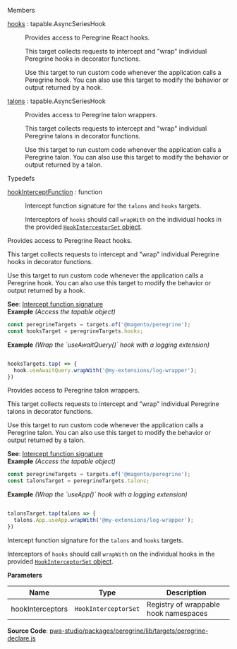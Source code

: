 
Members

<dl>
<dt><a href="#hooks">hooks</a> : <inlineCode>tapable.AsyncSeriesHook</inlineCode></dt>
<dd>

Provides access to Peregrine React hooks.

This target collects requests to intercept and "wrap" individual Peregrine
hooks in decorator functions.

Use this target to run custom code whenever the application calls a
Peregrine hook.
You can also use this target to modify the behavior or output returned by
a hook.

</dd>
<dt><a href="#talons">talons</a> : <inlineCode>tapable.AsyncSeriesHook</inlineCode></dt>
<dd>

Provides access to Peregrine talon wrappers.

This target collects requests to intercept and "wrap" individual Peregrine
talons in decorator functions.

Use this target to run custom code whenever the application calls a
Peregrine talon.
You can also use this target to modify the behavior or output returned by
a talon.

</dd>
</dl>


Typedefs

<dl>
<dt><a href="#hookInterceptFunction">hookInterceptFunction</a> : <inlineCode>function</inlineCode></dt>
<dd>

Intercept function signature for the `talons` and `hooks` targets.

Interceptors of `hooks` should call `wrapWith` on the individual hooks in
the provided [`HookInterceptorSet` object](https://developer.adobe.com/commerce/pwa-studio/tutorials/targets/modify-talon-results/).

</dd>
</dl>


Provides access to Peregrine React hooks.

This target collects requests to intercept and "wrap" individual Peregrine
hooks in decorator functions.

Use this target to run custom code whenever the application calls a
Peregrine hook.
You can also use this target to modify the behavior or output returned by
a hook.

**See**: [Intercept function signature](#hookInterceptFunction)  
**Example** *(Access the tapable object)*  
```js
const peregrineTargets = targets.of('@magento/peregrine');
const hooksTarget = peregrineTargets.hooks;
```
**Example** *(Wrap the &#x60;useAwaitQuery()&#x60; hook  with a logging extension)*  
```js

hooksTargets.tap( => {
  hook.useAwaitQuery.wrapWith('@my-extensions/log-wrapper');
})
```

Provides access to Peregrine talon wrappers.

This target collects requests to intercept and "wrap" individual Peregrine
talons in decorator functions.

Use this target to run custom code whenever the application calls a
Peregrine talon.
You can also use this target to modify the behavior or output returned by
a talon.

**See**: [Intercept function signature](#hookInterceptFunction)  
**Example** *(Access the tapable object)*  
```js
const peregrineTargets = targets.of('@magento/peregrine');
const talonsTarget = peregrineTargets.talons;
```
**Example** *(Wrap the &#x60;useApp()&#x60; hook  with a logging extension)*  
```js

talonsTarget.tap(talons => {
  talons.App.useApp.wrapWith('@my-extensions/log-wrapper');
})
```

Intercept function signature for the `talons` and `hooks` targets.

Interceptors of `hooks` should call `wrapWith` on the individual hooks in
the provided [`HookInterceptorSet` object](https://developer.adobe.com/commerce/pwa-studio/tutorials/targets/modify-talon-results/).

**Parameters**

| Name | Type | Description |
| --- | --- | --- |
| hookInterceptors | `HookInterceptorSet` | Registry of wrappable hook namespaces |



**Source Code**: [pwa-studio/packages/peregrine/lib/targets/peregrine-declare.js](https://github.com/magento/pwa-studio/blob/develop/packages/peregrine/lib/targets/peregrine-declare.js)